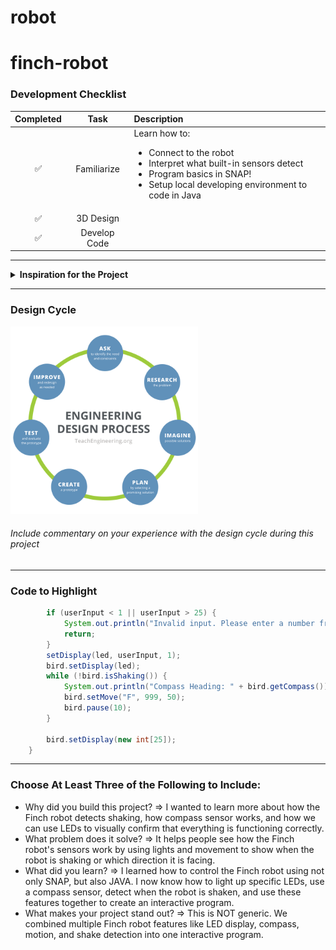 # robot
# finch-robot

### Development Checklist

| Completed | Task         | Description |
|:---------:| :-----------:|:------------|
|    ✅     | Familiarize  | Learn how to: <ul><li>Connect to the robot</li><li>Interpret what built-in sensors detect</li><li>Program basics in SNAP!</li><li>Setup local developing environment to code in Java</li></ul>|
|    ✅     | 3D Design    |             |
|    ✅     | Develop Code |             |

---

<details>
<summary><strong>Inspiration for the Project</strong></summary>

Wanted to test around with the LED, compass, and shake.
</details>

---

### Design Cycle
<img src="design_cycle.png" alt="design cycle" width="300" height="300">

###### Include commentary on your experience with the design cycle during this project

---

### Code to Highlight
```java
        if (userInput < 1 || userInput > 25) {
            System.out.println("Invalid input. Please enter a number from 1 to 25.");
            return;
        }
        setDisplay(led, userInput, 1);
        bird.setDisplay(led);
        while (!bird.isShaking()) {
            System.out.println("Compass Heading: " + bird.getCompass());
            bird.setMove("F", 999, 50);
            bird.pause(10);
        }
        
        bird.setDisplay(new int[25]);
    }
```

---

### Choose At Least Three of the Following to Include:
- Why did you build this project? => I wanted to learn more about how the Finch robot detects shaking, how compass sensor works, and how we can use LEDs to visually confirm that everything is functioning correctly.
- What problem does it solve? => It helps people see how the Finch robot's sensors work by using lights and movement to show when the robot is shaking or which direction it is facing.
- What did you learn? => I learned how to control the Finch robot using not only SNAP, but also JAVA. I now know how to light up specific LEDs, use a compass sensor, detect when the robot is shaken, and use these features together to create an interactive program.
- What makes your project stand out? => This is NOT generic. We combined multiple Finch robot features like LED display, compass, motion, and shake detection into one interactive program. 
